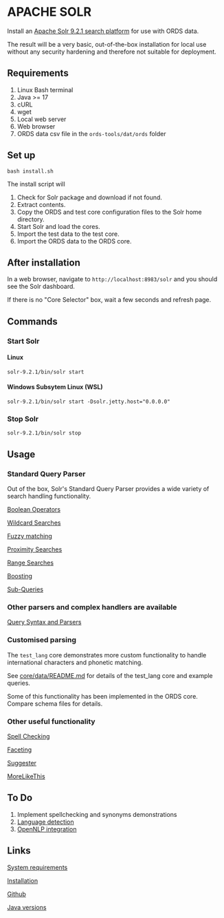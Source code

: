 # APACHE SOLR

Install an [Apache Solr 9.2.1 search platform](https://solr.apache.org/) for use with ORDS data.

The result will be a very basic, out-of-the-box installation for local use without any security hardening and therefore not suitable for deployment.

## Requirements

1. Linux Bash terminal
2. Java >= 17
3. cURL
4. wget
5. Local web server
6. Web browser
7. ORDS data csv file in the `ords-tools/dat/ords` folder

## Set up

`bash install.sh`

The install script will

1. Check for Solr package and download if not found.
2. Extract contents.
3. Copy the ORDS and test core configuration files to the Solr home directory.
4. Start Solr and load the cores.
5. Import the test data to the test core.
6. Import the ORDS data to the ORDS core.

## After installation

In a web browser, navigate to `http://localhost:8983/solr` and you should see the Solr dashboard.

If there is no "Core Selector" box, wait a few seconds and refresh page.

## Commands

### Start Solr

#### Linux

`solr-9.2.1/bin/solr start`

#### Windows Subsytem Linux (WSL)

`solr-9.2.1/bin/solr start -Dsolr.jetty.host="0.0.0.0"`

### Stop Solr

`solr-9.2.1/bin/solr stop`

## Usage

### Standard Query Parser

Out of the box, Solr's Standard Query Parser provides a wide variety of search handling functionality.

[Boolean Operators](https://solr.apache.org/guide/solr/latest/query-guide/standard-query-parser.html#boolean-operators-supported-by-the-standard-query-parser)

[Wildcard Searches](https://solr.apache.org/guide/solr/latest/query-guide/standard-query-parser.html#wildcard-searches)

[Fuzzy matching](https://solr.apache.org/guide/solr/latest/query-guide/standard-query-parser.html#fuzzy-searches)

[Proximity Searches](https://solr.apache.org/guide/solr/latest/query-guide/standard-query-parser.html#proximity-searches)

[Range Searches](https://solr.apache.org/guide/solr/latest/query-guide/standard-query-parser.html#range-searches)

[Boosting](https://solr.apache.org/guide/solr/latest/query-guide/standard-query-parser.html#boosting-a-term-with)

[Sub-Queries](https://solr.apache.org/guide/solr/latest/query-guide/standard-query-parser.html#grouping-terms-to-form-sub-queries)

### Other parsers and complex handlers are available

[Query Syntax and Parsers](https://solr.apache.org/guide/solr/latest/query-guide/query-syntax-and-parsers.html)

### Customised parsing

The `test_lang` core demonstrates more custom functionality to handle international characters and phonetic matching.

See [core/data/README.md](core/data/README.md) for details of the test_lang core and example queries.

Some of this functionality has been implemented in the ORDS core. Compare schema files for details.

### Other useful functionality

[Spell Checking](https://solr.apache.org/guide/solr/latest/query-guide/spell-checking.html)

[Faceting](https://solr.apache.org/guide/solr/latest/query-guide/faceting.html)

[Suggester](https://solr.apache.org/guide/solr/latest/query-guide/suggester.html)

[MoreLikeThis](https://solr.apache.org/guide/solr/latest/query-guide/morelikethis.html)

## To Do

1. Implement spellchecking and synonyms demonstrations
2. [Language detection](https://solr.apache.org/guide/solr/latest/indexing-guide/language-detection.html)
3. [OpenNLP integration](https://solr.apache.org/guide/solr/latest/indexing-guide/language-analysis.html#opennlp-integration)

## Links

[System requirements](https://solr.apache.org/guide/solr/latest/deployment-guide/system-requirements.html)

[Installation](https://solr.apache.org/guide/solr/latest/deployment-guide/installing-solr.html)

[Github](https://github.com/apache/solr)

[Java versions](https://endoflife.date/java)